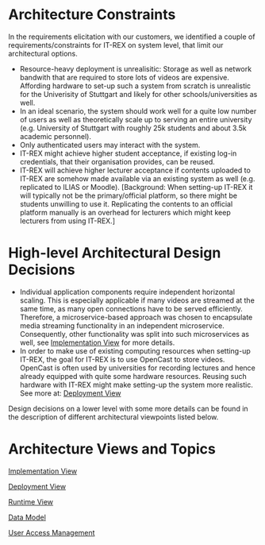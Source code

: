 # Architecture Constraints

In the requirements elicitation with our customers, we identified a couple of requirements/constraints for IT-REX on system level, that limit our architectural options.
* Resource-heavy deployment is unrealisitic: Storage as well as network bandwith that are required to store lots of videos are expensive. Affording hardware to set-up such a system from scratch is unrealistic for the Univerisity of Stuttgart and likely for other schools/universities as well.
* In an ideal scenario, the system should work well for a quite low number of users as well as theoretically scale up to serving an entire university (e.g. University of Stuttgart with roughly 25k students and about 3.5k academic personnel).
* Only authenticated users may interact with the system. 
* IT-REX might achieve higher student acceptance, if existing log-in credentials, that their organisation provides, can be reused.
* IT-REX will achieve higher lecturer acceptance if contents uploaded to IT-REX are somehow made available via an existing system as well (e.g. replicated to ILIAS or Moodle). [Background: When setting-up IT-REX it will typically not be the primary/official platform, so there might be students unwilling to use it. Replicating the contents to an official platform manually is an overhead for lecturers which might keep lecturers from using IT-REX.]

# High-level Architectural Design Decisions

* Individual application components require independent horizontal scaling. This is especially applicable if many videos are streamed at the same time, as many open connections have to be served efficiently. Therefore, a microservice-based approach was chosen to encapsulate media streaming functionality in an independent microservice. Consequently, other functionality was split into such microservices as well, see [Implementation View](Application-Architecture--Implementation-View) for more details.
* In order to make use of existing computing resources when setting-up IT-REX, the goal for IT-REX is to use OpenCast to store videos. OpenCast is often used by universities for recording lectures and hence already equipped with quite some hardware resources. Reusing such hardware with IT-REX might make setting-up the system more realistic. See more at: [Deployment View](Application-Architecture--Deployment-View)

Design decisions on a lower level with some more details can be found in the description of different architectural viewpoints listed below.

# Architecture Views and Topics

[Implementation View](Application-Architecture--Implementation-View)

[Deployment View](Application-Architecture--Deployment-View)

[Runtime View](Application-Architecture--Runtime-View)

[Data Model](Application-Architecture--Data-Model)

[User Access Management](Application-Architecture--User-Access-Management)